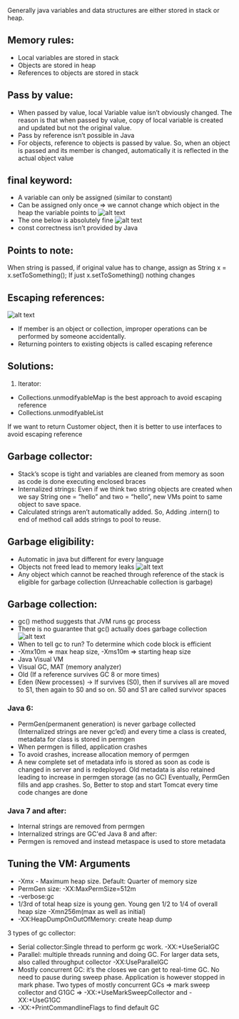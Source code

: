 Generally java variables and data structures are either stored in stack or heap.

## Memory rules:    
* Local variables are stored in stack
* Objects are stored in heap
* References to objects are stored in stack

## Pass by value:
* When passed by value, local Variable value isn’t obviously changed. The reason is that when passed by value, copy of local variable is created and updated but not the original value.
* Pass by reference isn’t possible in Java
* For objects, reference to objects is passed by value. So, when an object is passed and its member is changed, automatically it is reflected in the actual object value

## final keyword:
* A variable can only be assigned (similar to constant)
* Can be assigned only once => we cannot change which object in the heap the variable points to
![alt text](http://url/to/img.png)
* The one below is absolutely fine
![alt text](http://url/to/img.png)
* const correctness isn’t provided by Java

## Points to note:
When string is passed, if original value has to change, assign as String x = x.setToSomething(); If just x.setToSomething() nothing changes

## Escaping references:
![alt text](http://url/to/img.png)
* If member is an object or collection, improper operations can be performed by someone accidentally.
* Returning pointers to existing objects is called escaping reference

## Solutions:
1. Iterator: 

* Collections.unmodifyableMap is the best approach to avoid escaping reference
* Collections.unmodifyableList 

If we want to return Customer object, then it is better to use interfaces to avoid escaping reference

## Garbage collector:
* Stack’s scope is tight and variables are cleaned from memory as soon as code is done executing enclosed braces 
* Internalized strings: Even if we think two string objects are created when we say String one = “hello” and two = “hello”, new VMs point to same object to save space.
* Calculated strings aren’t automatically added. So, Adding .intern() to end of method call adds strings to pool to reuse.

## Garbage eligibility:
* Automatic in java but different for every language
* Objects not freed lead to memory leaks
![alt text](http://url/to/img.png)
* Any object which cannot be reached through reference of the stack is eligible for garbage collection (Unreachable collection is garbage)

## Garbage collection:
* gc() method suggests that JVM runs gc process
* There is no guarantee that gc() actually does garbage collection
![alt text](http://url/to/img.png)
* When to tell gc to run? To determine which code block is efficient
* -Xmx10m => max heap size, -Xms10m => starting heap size
* Java Visual VM
* Visual GC, MAT (memory analyzer)
* Old (If a reference survives GC 8 or more times)
* Eden (New processes) -> If survives (S0), then if survives all are moved to S1, then again to S0 and so on. S0 and S1 are called survivor spaces

### Java 6:
* PermGen(permanent generation) is never garbage collected (Internalized strings are never gc’ed) and every time a class is created, metadata for class is stored in permgen 
* When permgen is filled, application crashes
* To avoid crashes, increase allocation memory of permgen 
* A new complete set of metadata info is stored as soon as code is changed in server and is redeployed. Old metadata is also retained leading to increase in permgen storage (as no GC) Eventually, PermGen fills and app crashes. So, Better to stop and start Tomcat every time code changes are done

### Java 7 and after:
* Internal strings are removed from permgen
* Internalized strings are GC'ed
Java 8 and after:
* Permgen is removed and instead metaspace is used to store metadata


## Tuning the VM: Arguments
* -Xmx - Maximum heap size. Default: Quarter of memory size
* PermGen size: -XX:MaxPermSize=512m
* -verbose:gc
* 1/3rd of total heap size is young gen. Young gen 1/2 to 1/4 of overall heap size  -Xmn256m(max as well as initial)
* -XX:HeapDumpOnOutOfMemory: create heap dump 

3 types of gc collector:
* Serial collector:Single thread to perform gc work. -XX:+UseSerialGC
* Parallel: multiple threads running and doing GC. For larger data sets, also called throughput collector -XX:UseParallelGC
* Mostly concurrent GC: it’s the closes we can get to real-time GC. No need to pause during sweep phase. Application is however stopped in mark phase. Two types of mostly concurrent GCs => mark sweep collector and G1GC => -XX:+UseMarkSweepCollector and -XX:+UseG1GC
* -XX:+PrintCommandlineFlags to find default GC




